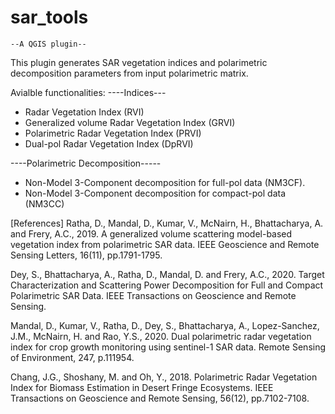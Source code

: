 # sar_tools

	--A QGIS plugin--
 This plugin generates SAR vegetation indices and polarimetric decomposition parameters from input polarimetric matrix. 

Avialble functionalities:
  ----Indices---
  - Radar Vegetation Index (RVI)
  - Generalized volume Radar Vegetation Index (GRVI)
  - Polarimetric Radar Vegetation Index (PRVI)  
  - Dual-pol Radar Vegetation Index (DpRVI)


  ----Polarimetric Decomposition-----
  - Non-Model 3-Component decomposition for full-pol data (NM3CF).
  - Non-Model 3-Component decomposition for compact-pol data (NM3CC) 

[References]
Ratha, D., Mandal, D., Kumar, V., McNairn, H., Bhattacharya, A. and Frery, A.C., 2019. A generalized volume scattering model-based vegetation index from polarimetric SAR data. IEEE Geoscience and Remote Sensing Letters, 16(11), pp.1791-1795.

Dey, S., Bhattacharya, A., Ratha, D., Mandal, D. and Frery, A.C., 2020. Target Characterization and Scattering Power Decomposition for Full and Compact Polarimetric SAR Data. IEEE Transactions on Geoscience and Remote Sensing.

Mandal, D., Kumar, V., Ratha, D., Dey, S., Bhattacharya, A., Lopez-Sanchez, J.M., McNairn, H. and Rao, Y.S., 2020. Dual polarimetric radar vegetation index for crop growth monitoring using sentinel-1 SAR data. Remote Sensing of Environment, 247, p.111954.

Chang, J.G., Shoshany, M. and Oh, Y., 2018. Polarimetric Radar Vegetation Index for Biomass Estimation in Desert Fringe Ecosystems. IEEE Transactions on Geoscience and Remote Sensing, 56(12), pp.7102-7108.
